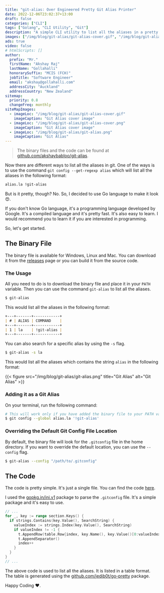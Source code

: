 ```yaml
---
title: "git-alias: Over Engineered Pretty Git Alias Printer"
date: 2022-12-06T23:02:37+13:00
draft: false
categories: ["CLI"]
tags: ["Golang", "CLI Utility", "Git"]
description: "A simple CLI utility to list all the aliases in a pretty format."
images: ["/img/blog/git-alias/git-alias-cover.gif", "/img/blog/git-alias/git-alias.png", "/img/blog/git-alias/git-alias-cover.png"]
ads: true
video: false
# htmlScripts: []
author:
  prefix: "Mr."
  firstName: "Akshay Raj"
  lastName: "Gollahalli"
  honorarySuffix: "MCIS (FCH)"
  jobTitle: "Software Engineer"
  email: "akshay@gollahalli.com"
  addressCity: "Auckland"
  addressCountry: "New Zealand"
sitemap:
  priority: 0.8
  changeFreq: monthly
siteMapImages:
  - imageLoc: "/img/blog/git-alias/git-alias-cover.gif"
    imageCaption: "Git Alias cover image"
  - imageLoc: "/img/blog/git-alias/git-alias-cover.png"
    imageCaption: "Git Alias cover image"
  - imageLoc: "/img/blog/git-alias/git-alias.png"
    imageCaption: "Git Alias"
---
```


> The binary files and the code can be found at [github.com/akshaybabloo/git-alias](https://github.com/akshaybabloo/git-alias).

Now there are different ways to list all the aliases in git. One of the ways is to use the command `git config --get-regexp alias` which will list all the aliases in the following format:

```bash
alias.la !git-alias
```

<!--adsense-->

But is it pretty, though? No. So, I decided to use Go language to make it look :heart_eyes:.

If you don't know Go language, it's a programming language developed by Google. It's a compiled language and it's pretty fast. It's also easy to learn. I would recommend you to learn it if you are interested in programming.

So, let's get started.

## The Binary File

The binary file is available for Windows, Linux and Mac. You can download it from the [releases](https://github.com/akshaybabloo/git-alias/releases) page or you can build it from the source code.

### The Usage

All you need to do is to download the binary file and place it in your `PATH` variable. Then you can use the command `git-alias` to list all the aliases.

```bash
$ git-alias
```

<!--adsense-->

This would list all the aliases in the following format:


```md
+---+-------+------------+
| # | ALIAS | COMMAND    |
+---+-------+------------+
| 1 | la    | !git-alias |
+---+-------+------------+
```

You can also search for a specific alias by using the `-s` flag.

```bash
$ git-alias -s la
```

This would list all the aliases which contains the string `alias` in the following format:

{{< figure src="/img/blog/git-alias/git-alias.png" title="Git Alias" alt="Git Alias" >}}

<!--adsense-->

### Adding it as a Git Alias

On your terminal, run the following command:

```bash
# This will work only if you have added the binary file to your PATH variable.
$ git config --global alias.la '!git-alias'
```

### Overriding the Default Git Config File Location

By default, the binary file will look for the `.gitconfig` file in the home directory. If you want to override the default location, you can use the `--config` flag.

```bash
$ git-alias --config "/path/to/.gitconfig"
```

## The Code

The code is pretty simple. It's just a single file. You can find the code [here](https://github.com/akshaybabloo/git-alias/blob/main/main.go).

I used the [gopkg.in/ini.v1](https://gopkg.in/ini.v1) package to parse the `.gitconfig` file. It's a simple package and it's easy to use.


```go
// ...
for _, key := range section.Keys() {
  if strings.Contains(key.Value(), SearchString) {
    valueIndex := strings.Index(key.Value(), SearchString)
    if valueIndex != -1 {
      t.AppendRow(table.Row{index, key.Name(), key.Value()[0:valueIndex] + c.Sprint(key.Value()[valueIndex:valueIndex+len(SearchString)]) + key.Value()[valueIndex+len(SearchString):]})
      t.AppendSeparator()
      index++
    }
  }
}
// ...

```

<!--adsense-->

The above code is used to list all the aliases. It is listed in a table format. The table is generated using the [github.com/jedib0t/go-pretty](https://github.com/jedib0t/go-pretty) package.

Happy Coding :heart:.


